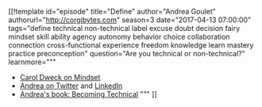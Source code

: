 [[!template id="episode"
title="Define"
author="Andrea Goulet"
authorurl="http://corgibytes.com"
season=3
date="2017-04-13 07:00:00"
tags="define technical non-technical label excuse doubt decision fairy mindset skill ability agency autonomy behavior choice collaboration connection cross-functional experience freedom knowledge learn mastery practice preconception"
question="Are you technical or non-technical?"
learnmore="""
- [Carol Dweck on Mindset](https://www.ted.com/talks/carol_dweck_the_power_of_believing_that_you_can_improve)
- [Andrea on Twitter](https://twitter.com/andreagoulet)
  and
  [LinkedIn](http://linkedin.com/in/andreamgoulet)
- [Andrea's book: Becoming Technical](https://becomingtechnicalbook.com)
"""
]]
